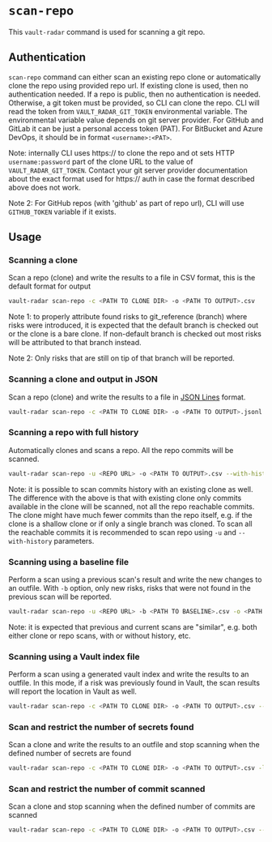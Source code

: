 # `scan-repo`
This `vault-radar` command is used for scanning a git repo.

## Authentication
`scan-repo` command can either scan an existing repo clone or automatically clone the repo using provided repo url.
If existing clone is used, then no authentication needed. 
If a repo is public, then no authentication is needed.
Otherwise, a git token must be provided, so CLI can clone the repo.
CLI will read the token from `VAULT_RADAR_GIT_TOKEN` environmental variable.
The environmental variable value depends on git server provider. 
For GitHub and GitLab it can be just a personal access token (PAT).
For BitBucket and Azure DevOps, it should be in format `<username>:<PAT>`.

Note: internally CLI uses https:// to clone the repo and ot sets HTTP `username:password` part of the clone URL 
to the value of `VAULT_RADAR_GIT_TOKEN`. Contact your git server provider documentation about the exact format used for 
https:// auth in case the format described above does not work. 

Note 2: For GitHub repos (with 'github' as part of repo url), CLI will use `GITHUB_TOKEN` variable if it exists. 

## Usage

### Scanning a clone

Scan a repo (clone) and write the results to a file in CSV format, this is the default format for output

```bash
vault-radar scan-repo -c <PATH TO CLONE DIR> -o <PATH TO OUTPUT>.csv
```

Note 1: to properly attribute found risks to git_reference (branch) where risks were introduced,
it is expected that the default branch is checked out or the clone is a bare clone.
If non-default branch is checked out most risks will be attributed to that branch instead.

Note 2: Only risks that are still on tip of that branch will be reported. 

### Scanning a clone and output in JSON

Scan a repo (clone) and write the results to a file in [JSON Lines](https://jsonlines.org/) format.  

```bash
vault-radar scan-repo -c <PATH TO CLONE DIR> -o <PATH TO OUTPUT>.jsonl -f json
```

### Scanning a repo with full history

Automatically clones and scans a repo. All the repo commits will be scanned. 

```bash
vault-radar scan-repo -u <REPO URL> -o <PATH TO OUTPUT>.csv --with-history
```

Note: it is possible to scan commits history with an existing clone as well. 
The difference with the above is that with existing clone only commits available in the clone will be scanned,
not all the repo reachable commits.  
The clone might have much fewer commits than the repo itself, e.g. if the clone is a shallow clone 
or if only a single branch was cloned.
To scan all the reachable commits it is recommended to scan repo using `-u` and `--with-history` parameters.

### Scanning using a baseline file

Perform a scan using a previous scan's result and write the new changes to an outfile.
With `-b` option, only new risks, risks that were not found in the previous scan will be reported.  

```bash
vault-radar scan-repo -u <REPO URL> -b <PATH TO BASELINE>.csv -o <PATH TO OUTPUT>.csv
```

Note: it is expected that previous and current scans are "similar", 
e.g. both either clone or repo scans, with or without history, etc.

### Scanning using a Vault index file

Perform a scan using a generated vault index and write the results to an outfile. 
In this mode, if a risk was previously found in Vault, the scan results will report the location in Vault as well.

```bash
vault-radar scan-repo -c <PATH TO CLONE DIR> -o <PATH TO OUTPUT>.csv --index-file <PATH TO VAULT INDEX>.jsonl
```

### Scan and restrict the number of secrets found

Scan a clone and write the results to an outfile and stop scanning when the defined number of secrets are found

```bash
vault-radar scan-repo -c <PATH TO CLONE DIR> -o <PATH TO OUTPUT>.csv -l <NUM OF SECRETS>
```

### Scan and restrict the number of commit scanned

Scan a clone and stop scanning when the defined number of commits are scanned

```bash
vault-radar scan-repo -c <PATH TO CLONE DIR> -o <PATH TO OUTPUT>.csv --commit-limit <NUM OF COMMITS> --with-history
```


